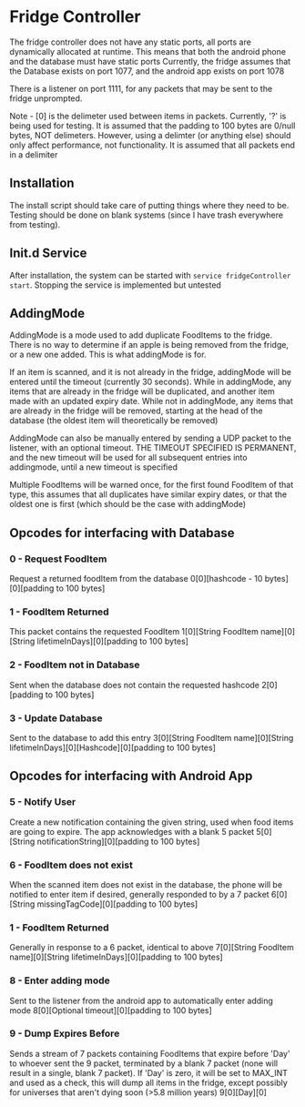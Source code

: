 # Fridge Controller

The fridge controller does not have any static ports, all ports are dynamically allocated at runtime. This means that both the android phone and the database must have static ports
Currently, the fridge assumes that the Database exists on port 1077, and the android app exists on port 1078

There is a listener on port 1111, for any packets that may be sent to the fridge unprompted.

Note - [0] is the delimeter used between items in packets. Currently, '?' is being used for testing. It is assumed that the padding to 100 bytes are 0/null bytes, NOT delimeters. However, using a delimter (or anything else) should only affect performance, not functionality.
It is assumed that all packets end in a delimiter

## Installation

The install script should take care of putting things where they need to be. Testing should be done on blank systems (since I have trash everywhere from testing).

## Init.d Service

After installation, the system can be started with `service fridgeController start`. Stopping the service is implemented but untested

## AddingMode

AddingMode is a mode used to add duplicate FoodItems to the fridge. There is no way to determine if an apple is being removed from the fridge, or a new one added. This is what addingMode is for.

If an item is scanned, and it is not already in the fridge, addingMode will be entered until the timeout (currently 30 seconds).
While in addingMode, any items that are already in the fridge will be duplicated, and another item made with an updated expiry date.
While not in addingMode, any items that are already in the fridge will be removed, starting at the head of the database (the oldest item will theoretically be removed)

AddingMode can also be manually entered by sending a UDP packet to the listener, with an optional timeout. THE TIMEOUT SPECIFIED IS PERMANENT, and the new timeout will be used for all subsequent entries into addingmode, until a new timeout is specified

Multiple FoodItems will be warned once, for the first found FoodItem of that type, this assumes that all duplicates have similar expiry dates, or that the oldest one is first (which should be the case with addingMode)

## Opcodes for interfacing with Database


### 0 - Request FoodItem
Request a returned foodItem from the database
	0[0][hashcode - 10 bytes][0][padding to 100 bytes]

### 1 - FoodItem Returned
This packet contains the requested FoodItem
	1[0][String FoodItem name][0][String lifetimeInDays][0][padding to 100 bytes]

### 2 - FoodItem not in Database
Sent when the database does not contain the requested hashcode
	2[0][padding to 100 bytes]

### 3 - Update Database
Sent to the database to add this entry
	3[0][String FoodItem name][0][String lifetimeInDays][0][Hashcode][0][padding to 100 bytes]
	

## Opcodes for interfacing with Android App


### 5 - Notify User
Create a new notification containing the given string, used when food items are going to expire. The app acknowledges with a blank 5 packet
	5[0][String notificationString][0][padding to 100 bytes]

### 6 - FoodItem does not exist
When the scanned item does not exist in the database, the phone will be notified to enter item if desired, generally responded to by a 7 packet
	6[0][String missingTagCode][0][padding to 100 bytes]

### 1 - FoodItem Returned
Generally in response to a 6 packet, identical to above
	7[0][String FoodItem name][0][String lifetimeInDays][0][padding to 100 bytes]

### 8 - Enter adding mode
Sent to the listener from the android app to automatically enter adding mode
	8[0][Optional timeout][0][padding to 100 bytes]

### 9 - Dump Expires Before
Sends a stream of 7 packets containing FoodItems that expire before 'Day' to whoever sent the 9 packet, terminated by a blank 7 packet (none will result in a single, blank 7 packet). 
If 'Day' is zero, it will be set to MAX_INT and used as a check, this will dump all items in the fridge, except possibly for universes that aren't dying soon (>5.8 million years)
	9[0][Day][0]
